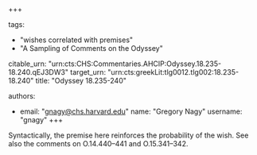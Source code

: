+++

tags:
- "wishes correlated with premises"
- "A Sampling of Comments on the Odyssey"

citable_urn: "urn:cts:CHS:Commentaries.AHCIP:Odyssey.18.235-18.240.qEJ3DW3"
target_urn: "urn:cts:greekLit:tlg0012.tlg002:18.235-18.240"
title: "Odyssey 18.235-240"

authors:
- email: "gnagy@chs.harvard.edu"
  name: "Gregory Nagy"
  username: "gnagy"
+++

<p>Syntactically, the premise here reinforces the probability of the wish. See also the comments on O.14.440–441 and O.15.341–342.  </p>